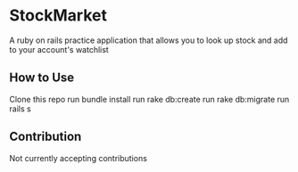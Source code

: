 # StockMarket

A ruby on rails practice application that allows you to look up stock and add to your account's watchlist

## How to Use

Clone this repo
run bundle install
run rake db:create
run rake db:migrate
run rails s

## Contribution

Not currently accepting contributions
